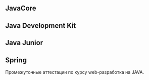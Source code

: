 
## JavaCore
## Java Development Kit
## Java Junior
## Spring

Промежуточные аттестации по курсу web-разработка на JAVA. 

